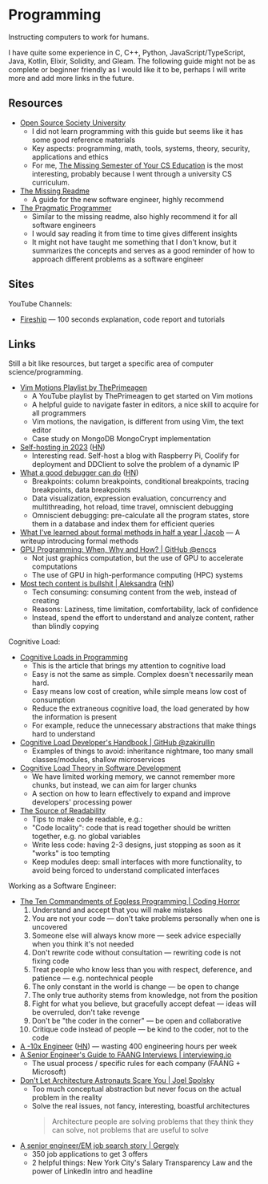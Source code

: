 # Programming

Instructing computers to work for humans.

I have quite some experience in C, C++, Python, JavaScript/TypeScript, Java,
Kotlin, Elixir, Solidity, and Gleam. The following guide might not be as
complete or beginner friendly as I would like it to be, perhaps I will write
more and add more links in the future.

## Resources

- [Open Source Society University](https://github.com/ossu/computer-science)
  - I did not learn programming with this guide but seems like it has some good
    reference materials
  - Key aspects: programming, math, tools, systems, theory, security,
    applications and ethics
  - For me,
    [The Missing Semester of Your CS Education](https://missing.csail.mit.edu/)
    is the most interesting, probably because I went through a university CS
    curriculum.
- [The Missing Readme](https://www.goodreads.com/en/book/show/57271519)
  - A guide for the new software engineer, highly recommend
- [The Pragmatic Programmer](https://www.goodreads.com/en/book/show/4099)
  - Similar to the missing readme, also highly recommend it for all software
    engineers
  - I would say reading it from time to time gives different insights
  - It might not have taught me something that I don't know, but it summarizes
    the concepts and serves as a good reminder of how to approach different
    problems as a software engineer

## Sites

YouTube Channels:

- [Fireship](https://www.youtube.com/@Fireship/videos) — 100 seconds
  explanation, code report and tutorials

## Links

Still a bit like resources, but target a specific area of computer
science/programming.

- [Vim Motions Playlist by ThePrimeagen](https://www.youtube.com/playlist?list=PLm323Lc7iSW_wuxqmKx_xxNtJC_hJbQ7R)
  - A YouTube playlist by ThePrimeagen to get started on Vim motions
  - A helpful guide to navigate faster in editors, a nice skill to acquire for
    all programmers
  - Vim motions, the navigation, is different from using Vim, the text editor
  - Case study on MongoDB MongoCrypt implementation
- [Self-hosting in 2023](https://grifel.dev/decentralization/)
  ([HN](https://news.ycombinator.com/item?id=34860655))
  - Interesting read. Self-host a blog with Raspberry Pi, Coolify for deployment
    and DDClient to solve the problem of a dynamic IP
- [What a good debugger can do](https://werat.dev/blog/what-a-good-debugger-can-do/)
  ([HN](https://news.ycombinator.com/item?id=35092998))
  - Breakpoints: column breakpoints, conditional breakpoints, tracing
    breakpoints, data breakpoints
  - Data visualization, expression evaluation, concurrency and multithreading,
    hot reload, time travel, omniscient debugging
  - Omniscient debugging: pre-calculate all the program states, store them in a
    database and index them for efficient queries
- [What I've learned about formal methods in half a year | Jacob](https://jakob.space/blog/what-ive-learned-about-formal-methods.html)
  — A writeup introducing formal methods
- [GPU Programming: When, Why and How? | GitHub @enccs](https://enccs.github.io/gpu-programming/)
  - Not just graphics computation, but the use of GPU to accelerate computations
  - The use of GPU in high-performance computing (HPC) systems
- [Most tech content is bullshit | Aleksandra](https://www.aleksandra.codes/tech-content-consumer)
  ([HN](https://news.ycombinator.com/item?id=36380024))
  - Tech consuming: consuming content from the web, instead of creating
  - Reasons: Laziness, time limitation, comfortability, lack of confidence
  - Instead, spend the effort to understand and analyze content, rather than
    blindly copying

Cognitive Load:

- [Cognitive Loads in Programming](https://rpeszek.github.io/posts/2022-08-30-code-cognitiveload.html)
  - This is the article that brings my attention to cognitive load
  - Easy is not the same as simple. Complex doesn't necessarily mean hard.
  - Easy means low cost of creation, while simple means low cost of consumption
  - Reduce the extraneous cognitive load, the load generated by how the
    information is present
  - For example, reduce the unnecessary abstractions that make things hard to
    understand
- [Cognitive Load Developer's Handbook | GitHub @zakirullin](https://github.com/zakirullin/cognitive-load)
  - Examples of things to avoid: inheritance nightmare, too many small
    classes/modules, shallow microservices
- [Cognitive Load Theory in Software Development](https://thevaluable.dev/cognitive-load-theory-software-developer/)
  - We have limited working memory, we cannot remember more chunks, but instead,
    we can aim for larger chunks
  - A section on how to learn effectively to expand and improve developers'
    processing power
- [The Source of Readability](https://loup-vaillant.fr/articles/source-of-readability)
  - Tips to make code readable, e.g.:
  - "Code locality": code that is read together should be written together, e.g.
    no global variables
  - Write less code: having 2-3 designs, just stopping as soon as it "works" is
    too tempting
  - Keep modules deep: small interfaces with more functionality, to avoid being
    forced to understand complicated interfaces

Working as a Software Engineer:

- [The Ten Commandments of Egoless Programming | Coding Horror](https://blog.codinghorror.com/the-ten-commandments-of-egoless-programming/)
  1. Understand and accept that you will make mistakes
  2. You are not your code — don't take problems personally when one is
     uncovered
  3. Someone else will always know more — seek advice especially when you think
     it's not needed
  4. Don't rewrite code without consultation — rewriting code is not fixing code
  5. Treat people who know less than you with respect, deference, and patience —
     e.g. nontechnical people
  6. The only constant in the world is change — be open to change
  7. The only true authority stems from knowledge, not from the position
  8. Fight for what you believe, but gracefully accept defeat — ideas will be
     overruled, don't take revenge
  9. Don't be "the coder in the corner" — be open and collaborative
  10. Critique code instead of people — be kind to the coder, not to the code
- [A -10x Engineer](https://taylor.town/-10x)
  ([HN](https://news.ycombinator.com/item?id=35438068)) — wasting 400
  engineering hours per week
- [A Senior Engineer's Guide to FAANG Interviews | interviewing.io](https://interviewing.io/guides/hiring-process)
  - The usual process / specific rules for each company (FAANG + Microsoft)
- [Don't Let Architecture Astronauts Scare You | Joel Spolsky](https://www.joelonsoftware.com/2001/04/21/dont-let-architecture-astronauts-scare-you/)
  - Too much conceptual abstraction but never focus on the actual problem in the
    reality
  - Solve the real issues, not fancy, interesting, boastful architectures
    > Architecture people are solving problems that they think they can solve,
    > not problems that are useful to solve
- [A senior engineer/EM job search story | Gergely](https://blog.pragmaticengineer.com/a-senior-engineer-em-job-search-story/)
  - 350 job applications to get 3 offers
  - 2 helpful things: New York City's Salary Transparency Law and the power of
    LinkedIn intro and headline
